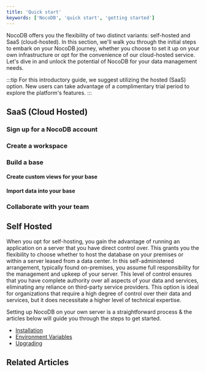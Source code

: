 ```yaml
---
title: 'Quick start'
keywords: ['NocoDB', 'quick start', 'getting started']
---
```



NocoDB offers you the flexibility of two distinct variants: self-hosted and SaaS (cloud-hosted). In this section, we'll walk you through the initial steps to embark on your NocoDB journey, whether you choose to set it up on your own infrastructure or opt for the convenience of our cloud-hosted service. Let's dive in and unlock the potential of NocoDB for your data management needs.

:::tip
For this introductory guide, we suggest utilizing the hosted (SaaS) option. New users can take advantage of a complimentary trial period to explore the platform's features.
:::

## SaaS (Cloud Hosted)

### Sign up for a NocoDB account

### Create a workspace

### Build a base

#### Create custom views for your base

#### Import data into your base

### Collaborate with your team

## Self Hosted

When you opt for self-hosting, you gain the advantage of running an application on a server that you have direct control over. This grants you the flexibility to choose whether to host the database on your premises or within a server leased from a data center. In this self-administered arrangement, typically found on-premises, you assume full responsibility for the management and upkeep of your server. This level of control ensures that you have complete authority over all aspects of your data and services, eliminating any reliance on third-party service providers. This option is ideal for organizations that require a high degree of control over their data and services, but it does necessitate a higher level of technical expertise.

Setting up NocoDB on your own server is a straightforward process & the articles below will guide you through the steps to get started.

- [Installation](/getting-started/self-hosted/installation)
- [Environment Variables](/getting-started/self-hosted/environment-variables)
- [Upgrading](/getting-started/self-hosted/upgrading)

## Related Articles
